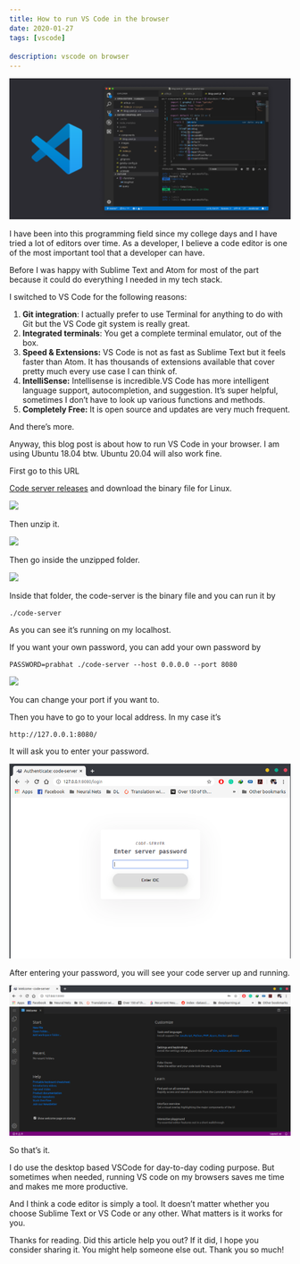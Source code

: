 ```yaml
---
title: How to run VS Code in the browser
date: 2020-01-27
tags: [vscode]

description: vscode on browser
---
```


![Cover image](./vscode.png)

I have been into this programming field since my college days and I have tried a lot of editors over time. As a developer, I believe a code editor is one of the most important tool that a developer can have.

Before I was happy with Sublime Text and Atom for most of the part because it could do everything I needed in my tech stack.

I switched to VS Code for the following reasons:

1. **Git integration**: I actually prefer to use Terminal for anything to do with Git but the VS Code git system is really great.
2. **Integrated terminals**: You get a complete terminal emulator, out of the box.
3. **Speed & Extensions:** VS Code is not as fast as Sublime Text but it feels faster than Atom. It has thousands of extensions available that cover pretty much every use case I can think of.
4. **IntelliSense:** Intellisense is incredible.VS Code has more intelligent language support, autocompletion, and suggestion. It’s super helpful, sometimes I don’t have to look up various functions and methods.
5. **Completely Free:** It is open source and updates are very much frequent.

And there’s more.

Anyway, this blog post is about how to run VS Code in your browser. I am using Ubuntu 18.04 btw. Ubuntu 20.04 will also work fine.

First go to this URL

[Code server releases](https://github.com/cdr/code-server/releases/) and download the binary file for Linux.

![](https://miro.medium.com/max/725/1*3d4QSZSQtmP9Q0JS2aAP5Q.png)

Then unzip it.

![](https://miro.medium.com/max/733/1*WfaOMKa2FvtUBY5CQm1j9A.png)

Then go inside the unzipped folder.

![](https://miro.medium.com/max/732/1*ehQhkcBsbCOmv_mH86e_Zw.png)

Inside that folder, the code-server is the binary file and you can run it by

```
./code-server
```

As you can see it’s running on my localhost.

If you want your own password, you can add your own password by

```
PASSWORD=prabhat ./code-server --host 0.0.0.0 --port 8080
```

![](https://miro.medium.com/max/727/1*f5MZua0HuUodU35Epy2ULA.png)

You can change your port if you want to.

Then you have to go to your local address. In my case it’s

```
http://127.0.0.1:8080/
```

It will ask you to enter your password.

![](./code-server-login.png)

After entering your password, you will see your code server up and running.

![](./code-server.png)


So that’s it.

I do use the desktop based VSCode for day-to-day coding purpose. But sometimes when needed, running VS code on my browsers saves me time and makes me more productive.

And I think a code editor is simply a tool. It doesn’t matter whether you choose Sublime Text or VS Code or any other. What matters is it works for you.

Thanks for reading. Did this article help you out? If it did, I hope you consider sharing it. You might help someone else out. Thank you so much!
